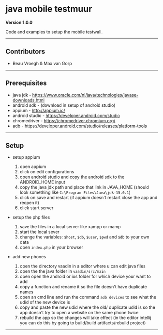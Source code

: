 # java mobile testmuur

**Version 1.0.0**

Code and examples to setup the mobile testwall.

---

## Contributors

- Beau Vroegh & Max van Gorp

---

## Prerequisites

- java jdk - https://www.oracle.com/nl/java/technologies/javase-downloads.html
- android sdk - (download in setup of android studio)
- appium - http://appium.io/
- android studio - https://developer.android.com/studio
- chromedriver - https://chromedriver.chromium.org/
- adb - https://developer.android.com/studio/releases/platform-tools

---

## Setup

- setup appium

  1. open appium
  2. click on edit configurations
  3. open android studio and copy the android sdk to the ANDROID_HOME input
  4. copy the java jdk path and place that link in JAVA_HOME (should look something like `C:\Program Files\Java\jdk-15.0.1`)
  5. click on save and restart (if appium doesn't restart close the app and reopen it)
  6. click start server

- setup the php files

  1. save the files in a local server like xampp or mamp
  2. start the local sever
  3. change the variables: `$host`, `$db`, `$user`, `$pwd` and `$db` to your own data
  4. open `index.php` in your browser

- add new phones
  1. open the directory vaadin in a editor where u can edit java files
  2. open the the java folder in `vaadin/src/main`
  3. open open the android or ios folder for which device your want to add
  4. copy a function and rename it so the file doesn't have duplicate names
  5. open an cmd line and run the command `adb devices` to see what the udid of the new device is
  6. copy and paste the new udid where the old/ duplicate udid is so the app doesn't try to open a website on the same phone twice
  7. rebuild the app so the changes will take effect (in the editor intellij you can do this by going to build/build artifacts/rebuild project)

---
